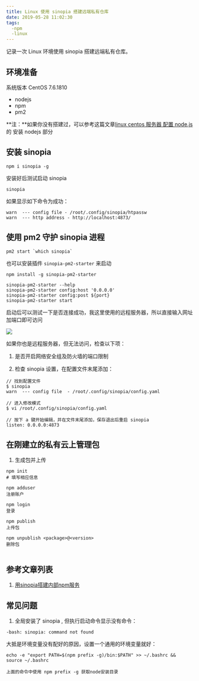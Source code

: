```yaml
---
title: Linux 使用 sinopia 搭建远端私有仓库
date: 2019-05-28 11:02:30
tags: 
  -npm
  -linux
---
```


记录一次 Linux 环境使用 sinopia 搭建远端私有仓库。

<!-- more -->

## 环境准备

系统版本 CentOS 7.6.1810

* nodejs
* npm 
* pm2 

**注：**如果你没有搭建过，可以参考这篇文章[linux centos 服务器 配置 node.js](https://feke9432.github.io/2017/12/24/2017-12-24-linux-node/) 的 安装 nodejs 部分

## 安装 sinopia

```
npm i sinopia -g
```

安装好后测试启动 sinopia 


```
sinopia
```

如果显示如下命令为成功：

```
warn  --- config file - /root/.config/sinopia/htpassw
warn  --- http address - http://localhost:4873/
```

## 使用 pm2 守护 sinopia 进程

```
pm2 start `which sinopia`
```

也可以安装插件 `sinopia-pm2-starter` 来启动

```
npm install -g sinopia-pm2-starter

sinopia-pm2-starter --help 
sinopia-pm2-starter config:host '0.0.0.0' 
sinopia-pm2-starter config:post ${port} 
sinopia-pm2-starter start 
```

启动后可以测试一下是否连接成功，我这里使用的远程服务器，所以直接输入网址加端口即可访问

![](./0.jpg)

如果你也是远程服务器，但无法访问，检查以下项：

1. 是否开启网络安全组及防火墙的端口限制

2. 检查 sinopia 设置，在配置文件末尾添加：

```
// 找到配置文件
$ sinopia 
warn  --- config file  - /root/.config/sinopia/config.yaml

// 进入修改模式
$ vi /root/.config/sinopia/config.yaml

// 按下 a 键开始编辑，并在文件末尾添加，保存退出后重启 sinopia
listen: 0.0.0.0:4873
```

## 在刚建立的私有云上管理包

1. 生成包并上传

```
npm init 
# 填写相应信息

npm adduser
注册账户

npm login
登录

npm publish
上传包

npm unpublish <package>@<version>
删除包


```

## 参考文章列表

1. [用sinopia搭建内部npm服务](https://www.cnblogs.com/czf-zone/p/6860457.html)

## 常见问题

1. 全局安装了 sinopia , 但执行启动命令显示没有命令：

```
-bash: sinopia: command not found
```

大抵是环境变量没有配好的原因，设置一个通用的环境变量就好：

```
echo -e "export PATH=$(npm prefix -g)/bin:$PATH" >> ~/.bashrc && source ~/.bashrc

上面的命令中使用 npm prefix -g 获取node安装目录
```